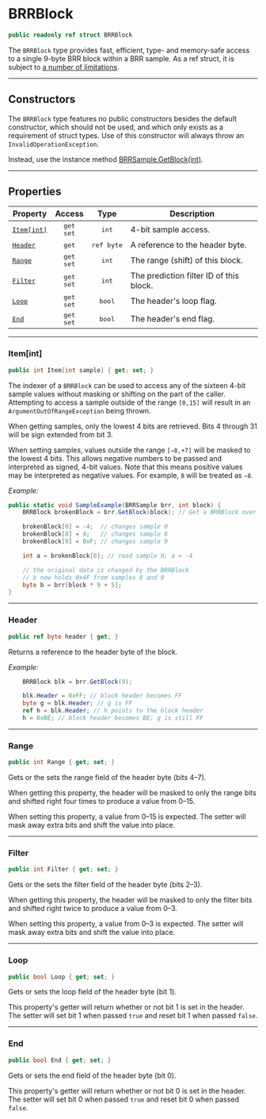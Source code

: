 ﻿# BRRBlock
```csharp
public readonly ref struct BRRBlock
```
The `BRRBlock` type provides fast, efficient, type- and memory-safe access to a single 9-byte BRR block within a BRR sample. As a ref struct, it is subject to [a number of limitations](https://learn.microsoft.com/en-us/dotnet/csharp/language-reference/builtin-types/ref-struct).

----

## Constructors
The `BRRBlock` type features no public constructors besides the default constructor, which should not be used, and which only exists as a requirement of struct types. Use of this constructor will always throw an `InvalidOperationException`.

Instead, use the instance method [BRRSample.GetBlock(int)](BRRSample.md#instance-methods).

----

## Properties

| Property | Access | Type | Description |
| -------- |:------:|:----:| ----------- |
| <samp>[Item&lbrack;int&rbrack;](#itemint)</samp> | <kbd>get</kbd><br/><kbd>set</kbd> | <kbd>int</kbd> | 4-bit sample access.
| <samp>[Header](#header)</samp> | <kbd>get</kbd> | <kbd>ref&nbsp;byte</kbd> | A reference to the header byte.
| <samp>[Range](#range)</samp> | <kbd>get</kbd><br/><kbd>set</kbd> | <kbd>int</kbd> | The range (shift) of this block.
| <samp>[Filter](#filter)</samp> | <kbd>get</kbd><br/><kbd>set</kbd> | <kbd>int</kbd> | The prediction filter ID of this block.
| <samp>[Loop](#loop)</samp> | <kbd>get</kbd><br/><kbd>set</kbd> | <kbd>bool</kbd> | The header's loop flag.
| <samp>[End](#end)</samp> | <kbd>get</kbd><br/><kbd>set</kbd> | <kbd>bool</kbd> | The header's end flag.

----

### Item[int]
```csharp
public int Item[int sample] { get; set; }
```
The indexer of a `BRRBlock` can be used to access any of the sixteen 4-bit sample values without masking or shifting on the part of the caller. Attempting to access a sample outside of the range `[0,15]` will result in an `ArgumentOutOfRangeException` being thrown.

When getting samples, only the lowest 4 bits are retrieved. Bits 4 through 31 will be sign extended from bit 3.

When setting samples, values outside the range `[−8,+7]` will be masked to the lowest 4 bits. This allows negative numbers to be passed and interpreted as signed, 4-bit values. Note that this means positive values may be interpreted as negative values. For example, `8` will be treated as `−8`.

*Example:*
```csharp
public static void SampleExample(BRRSample brr, int block) {
	BRRBlock brokenBlock = brr.GetBlock(block); // Get a BRRBlock over the specified data

	brokenBlock[0] = -4;  // changes sample 0
	brokenBlock[8] = 4;   // changes sample 8
	brokenBlock[9] = 0xF; // changes sample 9

	int a = brokenBlock[0]; // read sample 0; a = -4

	// the original data is changed by the BRRBlock
	// b now holds 0x4F from samples 8 and 9
	byte b = brr[block * 9 + 5];
}
```

----

### Header
```csharp
public ref byte header { get; }
```
Returns a reference to the header byte of the block.

*Example:*
```csharp
	BRRBlock blk = brr.GetBlock(9);

	blk.Header = 0xFF; // block header becomes FF
	byte g = blk.Header; // g is FF
	ref h = blk.Header; // h points to the block header
	h = 0xBE; // block header becomes BE; g is still FF
```

----

### Range
```csharp
public int Range { get; set; }
```
Gets or the sets the range field of the header byte (bits 4&ndash;7).

When getting this property, the header will be masked to only the range bits and shifted right four times to produce a value from 0&ndash;15.

When setting this property, a value from 0&ndash;15 is expected. The setter will mask away extra bits and shift the value into place.

----

### Filter
```csharp
public int Filter { get; set; }
```
Gets or the sets the filter field of the header byte (bits 2&ndash;3).

When getting this property, the header will be masked to only the filter bits and shifted right twice to produce a value from 0&ndash;3.

When setting this property, a value from 0&ndash;3 is expected. The setter will mask away extra bits and shift the value into place.

----

### Loop
```csharp
public bool Loop { get; set; }
```
Gets or sets the loop field of the header byte (bit 1).

This property's getter will return whether or not bit 1 is set in the header. The setter will set bit 1 when passed `true` and reset bit 1 when passed `false`.

----

### End
```csharp
public bool End { get; set; }
```
Gets or sets the end field of the header byte (bit 0).

This property's getter will return whether or not bit 0 is set in the header. The setter will set bit 0 when passed `true` and reset bit 0 when passed `false`.